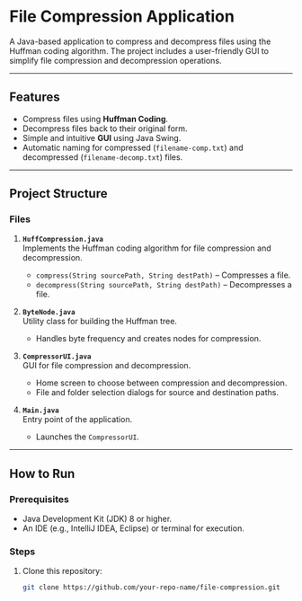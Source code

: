 # File Compression Application

A Java-based application to compress and decompress files using the Huffman coding algorithm. The project includes a user-friendly GUI to simplify file compression and decompression operations.

---

## Features
- Compress files using **Huffman Coding**.
- Decompress files back to their original form.
- Simple and intuitive **GUI** using Java Swing.
- Automatic naming for compressed (`filename-comp.txt`) and decompressed (`filename-decomp.txt`) files.

---

## Project Structure

### **Files**
1. **`HuffCompression.java`**  
   Implements the Huffman coding algorithm for file compression and decompression.
   - `compress(String sourcePath, String destPath)` – Compresses a file.
   - `decompress(String sourcePath, String destPath)` – Decompresses a file.

2. **`ByteNode.java`**  
   Utility class for building the Huffman tree.
   - Handles byte frequency and creates nodes for compression.

3. **`CompressorUI.java`**  
   GUI for file compression and decompression.
   - Home screen to choose between compression and decompression.
   - File and folder selection dialogs for source and destination paths.

4. **`Main.java`**  
   Entry point of the application.
   - Launches the `CompressorUI`.

---

## How to Run

### **Prerequisites**
- Java Development Kit (JDK) 8 or higher.
- An IDE (e.g., IntelliJ IDEA, Eclipse) or terminal for execution.

### **Steps**
1. Clone this repository:
   ```bash
   git clone https://github.com/your-repo-name/file-compression.git

